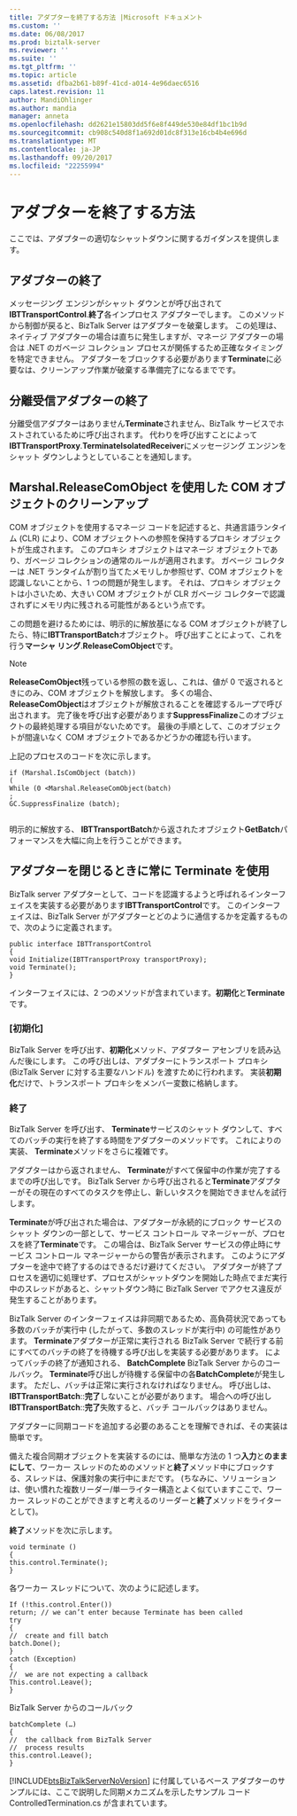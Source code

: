 ```yaml
---
title: アダプターを終了する方法 |Microsoft ドキュメント
ms.custom: ''
ms.date: 06/08/2017
ms.prod: biztalk-server
ms.reviewer: ''
ms.suite: ''
ms.tgt_pltfrm: ''
ms.topic: article
ms.assetid: dfba2b61-b89f-41cd-a014-4e96daec6516
caps.latest.revision: 11
author: MandiOhlinger
ms.author: mandia
manager: anneta
ms.openlocfilehash: dd2621e15803dd5f6e8f449de530e84df1bc1b9d
ms.sourcegitcommit: cb908c540d8f1a692d01dc8f313e16cb4b4e696d
ms.translationtype: MT
ms.contentlocale: ja-JP
ms.lasthandoff: 09/20/2017
ms.locfileid: "22255994"
---
```

# <a name="how-to-terminate-an-adapter"></a>アダプターを終了する方法
ここでは、アダプターの適切なシャットダウンに関するガイダンスを提供します。  
  
## <a name="terminating-an-adapter"></a>アダプターの終了  
 メッセージング エンジンがシャット ダウンとが呼び出されて**IBTTransportControl**.**終了**各インプロセス アダプターでします。 このメソッドから制御が戻ると、BizTalk Server はアダプターを破棄します。 この処理は、ネイティブ アダプターの場合は直ちに発生しますが、マネージ アダプターの場合は .NET のガベージ コレクション プロセスが関係するため正確なタイミングを特定できません。 アダプターをブロックする必要があります**Terminate**に必要なは、クリーンアップ作業が破棄する準備完了になるまでです。  
  
## <a name="terminating-isolated-receive-adapters"></a>分離受信アダプターの終了  
 分離受信アダプターはありません**Terminate**されません、BizTalk サービスでホストされているために呼び出されます。 代わりを呼び出すことによって**IBTTransportProxy**.**TerminateIsolatedReceiver**にメッセージング エンジンをシャット ダウンしようとしていることを通知します。  
  
## <a name="clean-up-com-objects-by-using-marshalreleasecomobject"></a>Marshal.ReleaseComObject を使用した COM オブジェクトのクリーンアップ  
 COM オブジェクトを使用するマネージ コードを記述すると、共通言語ランタイム (CLR) により、COM オブジェクトへの参照を保持するプロキシ オブジェクトが生成されます。 このプロキシ オブジェクトはマネージ オブジェクトであり、ガベージ コレクションの通常のルールが適用されます。 ガベージ コレクターは .NET ランタイムが割り当てたメモリしか参照せず、COM オブジェクトを認識しないことから、1 つの問題が発生します。 それは、プロキシ オブジェクトは小さいため、大きい COM オブジェクトが CLR ガベージ コレクターで認識されずにメモリ内に残される可能性があるという点です。  
  
 この問題を避けるためには、明示的に解放基になる COM オブジェクトが終了したら、特に**IBTTransportBatch**オブジェクト。 呼び出すことによって、これを行う**マーシャ リング**.**ReleaseComObject**です。  
  
> [!NOTE]
>  **ReleaseComObject**残っている参照の数を返し、これは、値が 0 で返されるときにのみ、COM オブジェクトを解放します。 多くの場合、 **ReleaseComObject**はオブジェクトが解放されることを確認するループで呼び出されます。 完了後を呼び出す必要があります**SuppressFinalize**このオブジェクトの最終処理する項目がないためです。 最後の手順として、このオブジェクトが間違いなく COM オブジェクトであるかどうかの確認も行います。  
  
 上記のプロセスのコードを次に示します。  
  
```  
if (Marshal.IsComObject (batch))  
(  
While (0 <Marshal.ReleaseComObject(batch)  
;  
GC.SuppressFinalize (batch);  
  
```  
  
 明示的に解放する、 **IBTTransportBatch**から返されたオブジェクト**GetBatch**パフォーマンスを大幅に向上を行うことができます。  
  
## <a name="always-use-terminate-when-closing-an-adapter"></a>アダプターを閉じるときに常に Terminate を使用  
 BizTalk server アダプターとして、コードを認識するようと呼ばれるインターフェイスを実装する必要があります**IBTTransportControl**です。 このインターフェイスは、BizTalk Server がアダプターとどのように通信するかを定義するもので、次のように定義されます。  
  
```  
public interface IBTTransportControl   
{  
void Initialize(IBTTransportProxy transportProxy);  
void Terminate();  
}  
```  
  
 インターフェイスには、2 つのメソッドが含まれています。**初期化**と**Terminate**です。  
  
### <a name="initialize"></a>[初期化]  
 BizTalk Server を呼び出す、**初期化**メソッド、アダプター アセンブリを読み込んだ後にします。 この呼び出しは、アダプターにトランスポート プロキシ (BizTalk Server に対する主要なハンドル) を渡すために行われます。 実装**初期化**だけで、トランスポート プロキシをメンバー変数に格納します。  
  
### <a name="terminate"></a>終了  
 BizTalk Server を呼び出す、 **Terminate**サービスのシャット ダウンして、すべてのバッチの実行を終了する時間をアダプターのメソッドです。 これによりの実装、 **Terminate**メソッドをさらに複雑です。  
  
 アダプターはから返されません、 **Terminate**がすべて保留中の作業が完了するまでの呼び出しです。 BizTalk Server から呼び出されると**Terminate**アダプターがその現在のすべてのタスクを停止し、新しいタスクを開始できませんを試行します。  
  
 **Terminate**が呼び出された場合は、アダプターが永続的にブロック サービスのシャット ダウンの一部として、サービス コントロール マネージャーが、プロセスを終了**Terminate**です。 この場合は、BizTalk Server サービスの停止時にサービス コントロール マネージャーからの警告が表示されます。 このようにアダプターを途中で終了するのはできるだけ避けてください。 アダプターが終了プロセスを適切に処理せず、プロセスがシャットダウンを開始した時点でまだ実行中のスレッドがあると、シャットダウン時に BizTalk Server でアクセス違反が発生することがあります。  
  
 BizTalk Server のインターフェイスは非同期であるため、高負荷状況であっても多数のバッチが実行中 (したがって、多数のスレッドが実行中) の可能性があります。 **Terminate**アダプターが正常に実行される BizTalk Server で続行する前にすべてのバッチの終了を待機する呼び出しを実装する必要があります。 によってバッチの終了が通知される、 **BatchComplete** BizTalk Server からのコールバック。 **Terminate**呼び出しが待機する保留中の各**BatchComplete**が発生します。 ただし、バッチは正常に実行されなければなりません。 呼び出しは、 **IBTTransportBatch**::**完了**しないことが必要があります。 場合への呼び出し**IBTTransportBatch**::**完了**失敗すると、バッチ コールバックはありません。  
  
 アダプターに同期コードを追加する必要のあることを理解できれば、その実装は簡単です。  
  
 備えた複合同期オブジェクトを実装するのには、簡単な方法の 1 つ**入力**と**のままにして**、ワーカー スレッドのためのメソッドと**終了**メソッド中にブロックする、スレッドは、保護対象の実行中にまだです。 (ちなみに、ソリューションは、使い慣れた複数リーダー/単一ライター構造とよく似ていますここで、ワーカー スレッドのことができますと考えるのリーダーと**終了**メソッドをライターとして)。  
  
 **終了**メソッドを次に示します。  
  
```  
void terminate ()  
{  
this.control.Terminate();  
}  
```  
  
 各ワーカー スレッドについて、次のように記述します。  
  
```  
If (!this.control.Enter())  
return; // we can’t enter because Terminate has been called  
try  
{  
//  create and fill batch  
batch.Done();  
}  
catch (Exception)  
{  
//  we are not expecting a callback  
This.control.Leave();  
}  
```  
  
 BizTalk Server からのコールバック  
  
```  
batchComplete (…)  
{  
//  the callback from BizTalk Server  
//  process results  
this.control.Leave();  
}  
```  
  
 [!INCLUDE[btsBizTalkServerNoVersion](../includes/btsbiztalkservernoversion-md.md)] に付属しているベース アダプターのサンプルには、ここで説明した同期メカニズムを示したサンプル コード ControlledTermination.cs が含まれています。